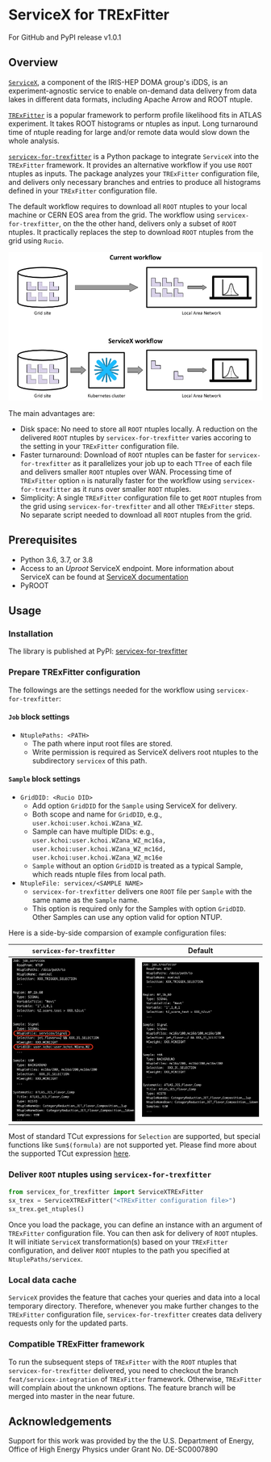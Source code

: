 # ServiceX for TRExFitter

For GitHub and PyPI release v1.0.1

## Overview

[`ServiceX`](https://github.com/ssl-hep/ServiceX), a component of the IRIS-HEP DOMA group's iDDS, is an experiment-agnostic service to enable on-demand data delivery from data lakes in different data formats, including Apache Arrow and ROOT ntuple. 

[`TRExFitter`](https://gitlab.cern.ch/TRExStats/TRExFitter) is a popular framework to perform profile likelihood fits in ATLAS experiment. It takes ROOT histograms or ntuples as input. Long turnaround time of ntuple reading for large and/or remote data would slow down the whole analysis.

<!-- `servicex-for-trexfitter` is a python library to interface ServiceX into TRExFitter framework. It provides an alternative method to produce histograms out of ROOT ntuples.  -->

[`servicex-for-trexfitter`](https://github.com/kyungeonchoi/ServiceXforTRExFitter) is a Python package to integrate `ServiceX` into the `TRExFitter` framework.
It provides an alternative workflow if you use `ROOT` ntuples as inputs.
The package analyzes your `TRExFitter` configuration file, and delivers only necessary branches and entries to produce all histograms defined in your `TRExFitter` configuration file.

The default workflow requires to download all `ROOT` ntuples to your local machine or CERN EOS area from the grid.
The workflow using `servicex-for-trexfitter`, on the the other hand, delivers only a subset of `ROOT` ntuples.
It practically replaces the step to download `ROOT` ntuples from the grid using `Rucio`.

<!-- Primary goal is the fast delivery of histograms from ROOT ntuples, which replaces TRExFitter option `n`.  -->

![Workflow comparison](img/current_vs_serviceX_workflow.png)

The main advantages are:

- Disk space: No need to store all `ROOT` ntuples locally.
A reduction on the delivered `ROOT` ntuples by `servicex-for-trexfitter` varies accoring to the setting in your `TRExFitter` configuration file.
- Faster turnaround: Download of `ROOT` ntuples can be faster for `servicex-for-trexfitter` as it parallelizes your job up to each `TTree` of each file and delivers smaller `ROOT` ntuples over WAN.
Processing time of `TRExFitter` option `n` is naturally faster for the workflow using `servicex-for-trexfitter` as it runs over smaller `ROOT` ntuples.
- Simplicity: A single `TRExFitter` configuration file to get `ROOT` ntuples from the grid using `servicex-for-trexfitter` and all other `TRExFitter` steps. No separate script needed to download all `ROOT` ntuples from the grid.


## Prerequisites

- Python 3.6, 3.7, or 3.8
- Access to an *Uproot* ServiceX endpoint. More information about ServiceX can be found at [ServiceX documentation](https://servicex.readthedocs.io/en/latest/)
- PyROOT


## Usage

### Installation

The library is published at PyPI: [servicex-for-trexfitter](https://pypi.org/project/servicex-for-trexfitter/)

### Prepare TRExFitter configuration

The followings are the settings needed for the workflow using `servicex-for-trexfitter`:

#### `Job` block settings

- `NtuplePaths: <PATH>` 
    - The path where input root files are stored. 
    - Write permission is required as ServiceX delivers root ntuples to the subdirectory `servicex` of this path.

#### `Sample` block settings

- `GridDID: <Rucio DID>`
    - Add option `GridDID` for the `Sample` using ServiceX for delivery.     
    - Both scope and name for `GridDID`, e.g., `user.kchoi:user.kchoi.WZana_WZ`.
    - Sample can have multiple DIDs: e.g., `user.kchoi:user.kchoi.WZana_WZ_mc16a, user.kchoi:user.kchoi.WZana_WZ_mc16d, user.kchoi:user.kchoi.WZana_WZ_mc16e`
    - `Sample` without an option `GridDID` is treated as a typical Sample, which reads ntuple files from local path.
- `NtupleFile: servicex/<SAMPLE NAME>`
    - `servicex-for-trexfitter` delivers one `ROOT` file per `Sample` with the same name as the `Sample` name.
    - This option is required only for the Samples with option `GridDID`. Other Samples can use any option valid for option NTUP.

Here is a side-by-side comparsion of example configuration files:

`servicex-for-trexfitter` | Default
:--------:|:------:
![](img/config_servicex_2.png) | ![](img/config_trexfitter_2.png)

Most of standard TCut expressions for `Selection` are supported, but special functions like `Sum$(formula)` are not supported yet. Please find more about the supported TCut expression [here](https://github.com/ssl-hep/TCutToQastleWrapper).

### Deliver `ROOT` ntuples using `servicex-for-trexfitter`

```python
from servicex_for_trexfitter import ServiceXTRExFitter
sx_trex = ServiceXTRExFitter("<TRExFitter configuration file>")
sx_trex.get_ntuples()
```

Once you load the package, you can define an instance with an argument of `TRExFitter` configuration file.
You can then ask for delivery of `ROOT` ntuples.
It will initiate `ServiceX` transformation(s) based on your `TRExFitter` configuration, and deliver `ROOT` ntuples to the path you specified at `NtuplePaths/servicex`.

### Local data cache

`ServiceX` provides the feature that caches your queries and data into a local temporary directory.
Therefore, whenever you make further changes to the `TRExFitter` configuration file, `servicex-for-trexfitter` creates data delivery requests only for the updated parts.

### Compatible TRExFitter framework

To run the subsequent steps of `TRExFitter` with the `ROOT` ntuples that `servicex-for-trexfitter` delivered, you need to checkout the branch `feat/servicex-integration` of `TRExFitter` framework.
Otherwise, `TRExFitter` will complain about the unknown options.
The feature branch will be merged into master in the near future.

## Acknowledgements
Support for this work was provided by the the U.S. Department of Energy, Office of High Energy Physics under Grant No. DE-SC0007890